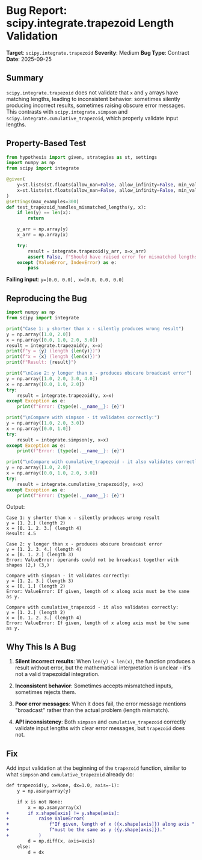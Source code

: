 # Bug Report: scipy.integrate.trapezoid Length Validation

**Target**: `scipy.integrate.trapezoid`
**Severity**: Medium
**Bug Type**: Contract
**Date**: 2025-09-25

## Summary

`scipy.integrate.trapezoid` does not validate that `x` and `y` arrays have matching lengths, leading to inconsistent behavior: sometimes silently producing incorrect results, sometimes raising obscure error messages. This contrasts with `scipy.integrate.simpson` and `scipy.integrate.cumulative_trapezoid`, which properly validate input lengths.

## Property-Based Test

```python
from hypothesis import given, strategies as st, settings
import numpy as np
from scipy import integrate

@given(
    y=st.lists(st.floats(allow_nan=False, allow_infinity=False, min_value=-1e6, max_value=1e6), min_size=2, max_size=20),
    x=st.lists(st.floats(allow_nan=False, allow_infinity=False, min_value=-1e6, max_value=1e6), min_size=2, max_size=20)
)
@settings(max_examples=300)
def test_trapezoid_handles_mismatched_lengths(y, x):
    if len(y) == len(x):
        return

    y_arr = np.array(y)
    x_arr = np.array(x)

    try:
        result = integrate.trapezoid(y_arr, x=x_arr)
        assert False, f"Should have raised error for mismatched lengths: len(y)={len(y)}, len(x)={len(x)}"
    except (ValueError, IndexError) as e:
        pass
```

**Failing input**: `y=[0.0, 0.0], x=[0.0, 0.0, 0.0]`

## Reproducing the Bug

```python
import numpy as np
from scipy import integrate

print("Case 1: y shorter than x - silently produces wrong result")
y = np.array([1.0, 2.0])
x = np.array([0.0, 1.0, 2.0, 3.0])
result = integrate.trapezoid(y, x=x)
print(f"y = {y} (length {len(y)})")
print(f"x = {x} (length {len(x)})")
print(f"Result: {result}")

print("\nCase 2: y longer than x - produces obscure broadcast error")
y = np.array([1.0, 2.0, 3.0, 4.0])
x = np.array([0.0, 1.0, 2.0])
try:
    result = integrate.trapezoid(y, x=x)
except Exception as e:
    print(f"Error: {type(e).__name__}: {e}")

print("\nCompare with simpson - it validates correctly:")
y = np.array([1.0, 2.0, 3.0])
x = np.array([0.0, 1.0])
try:
    result = integrate.simpson(y, x=x)
except Exception as e:
    print(f"Error: {type(e).__name__}: {e}")

print("\nCompare with cumulative_trapezoid - it also validates correctly:")
y = np.array([1.0, 2.0])
x = np.array([0.0, 1.0, 2.0, 3.0])
try:
    result = integrate.cumulative_trapezoid(y, x=x)
except Exception as e:
    print(f"Error: {type(e).__name__}: {e}")
```

Output:
```
Case 1: y shorter than x - silently produces wrong result
y = [1. 2.] (length 2)
x = [0. 1. 2. 3.] (length 4)
Result: 4.5

Case 2: y longer than x - produces obscure broadcast error
y = [1. 2. 3. 4.] (length 4)
x = [0. 1. 2.] (length 3)
Error: ValueError: operands could not be broadcast together with shapes (2,) (3,)

Compare with simpson - it validates correctly:
y = [1. 2. 3.] (length 3)
x = [0. 1.] (length 2)
Error: ValueError: If given, length of x along axis must be the same as y.

Compare with cumulative_trapezoid - it also validates correctly:
y = [1. 2.] (length 2)
x = [0. 1. 2. 3.] (length 4)
Error: ValueError: If given, length of x along axis must be the same as y.
```

## Why This Is A Bug

1. **Silent incorrect results**: When `len(y) < len(x)`, the function produces a result without error, but the mathematical interpretation is unclear - it's not a valid trapezoidal integration.

2. **Inconsistent behavior**: Sometimes accepts mismatched inputs, sometimes rejects them.

3. **Poor error messages**: When it does fail, the error message mentions "broadcast" rather than the actual problem (length mismatch).

4. **API inconsistency**: Both `simpson` and `cumulative_trapezoid` correctly validate input lengths with clear error messages, but `trapezoid` does not.

## Fix

Add input validation at the beginning of the `trapezoid` function, similar to what `simpson` and `cumulative_trapezoid` already do:

```diff
def trapezoid(y, x=None, dx=1.0, axis=-1):
    y = np.asanyarray(y)

    if x is not None:
        x = np.asanyarray(x)
+       if x.shape[axis] != y.shape[axis]:
+           raise ValueError(
+               f"If given, length of x ({x.shape[axis]}) along axis "
+               f"must be the same as y ({y.shape[axis]})."
+           )
        d = np.diff(x, axis=axis)
    else:
        d = dx
```
